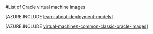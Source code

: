 <properties
  pageTitle="List of Oracle VM images | Microsoft Azure"
  description="Get the list of Oracle images in the Azure Gallery and learn how to create an Oracle virtual machine."
  services="virtual-machines-windows"
  documentationCenter=""
  authors="bbenz"
  manager=""
  editor=""
  tags="azure-service-management, azure-resource-manager"/>

<tags
  ms.service="virtual-machines-windows"
  ms.devlang="na"
  ms.topic="article"
  ms.tgt_pltfrm="vm-windows"
  ms.workload="infrastructure-services"
  ms.date="06/22/2015"
  ms.author="bbenz" />

#List of Oracle virtual machine images

[AZURE.INCLUDE [learn-about-deployment-models](../../includes/learn-about-deployment-models-both-include.md)]

[AZURE.INCLUDE [virtual-machines-common-classic-oracle-images](../../includes/virtual-machines-common-classic-oracle-images.md)]
